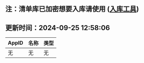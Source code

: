 ## 注：清单库已加密想要入库请使用 ([入库工具](https://github.com/BlankTMing/ManifestAutoUpdate/releases))

## 更新时间：2024-09-25 12:58:06
| AppID | 名称 | 类型  |
| :-------------------- | :----------------------------- | :----------- |
| 无 | 无 | 无 |
